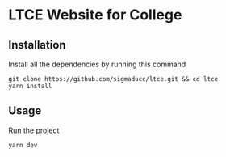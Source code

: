 # LTCE Website for College

## Installation

Install all the dependencies by running this command

```
git clone https://github.com/sigmaducc/ltce.git && cd ltce
yarn install
```

## Usage

Run the project

```
yarn dev
```
